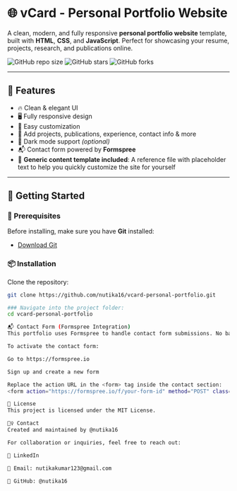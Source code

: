 # 🌐 vCard - Personal Portfolio Website

A clean, modern, and fully responsive **personal portfolio website** template, built with **HTML**, **CSS**, and **JavaScript**. Perfect for showcasing your resume, projects, research, and publications online.

![GitHub repo size](https://img.shields.io/github/repo-size/nutika16/vcard-personal-portfolio)
![GitHub stars](https://img.shields.io/github/stars/nutika16/vcard-personal-portfolio?style=social)
![GitHub forks](https://img.shields.io/github/forks/nutika16/vcard-personal-portfolio?style=social)

---

## 📂 Features

- 🔥 Clean & elegant UI
- 🖥️ Fully responsive design
- 🎨 Easy customization
- 📄 Add projects, publications, experience, contact info & more
- 🌙 Dark mode support _(optional)_
- 📬 Contact form powered by **Formspree**
- 🧾 **Generic content template included**: A reference file with placeholder text to help you quickly customize the site for yourself

---

## 🚀 Getting Started

### 🧰 Prerequisites

Before installing, make sure you have **Git** installed:

- [Download Git](https://git-scm.com/downloads)

### 📦 Installation

Clone the repository:

```bash
git clone https://github.com/nutika16/vcard-personal-portfolio.git

### Navigate into the project folder:
cd vcard-personal-portfolio

📬 Contact Form (Formspree Integration)
This portfolio uses Formspree to handle contact form submissions. No backend setup is needed.

To activate the contact form:

Go to https://formspree.io

Sign up and create a new form

Replace the action URL in the <form> tag inside the contact section:
<form action="https://formspree.io/f/your-form-id" method="POST" class="form">

📄 License
This project is licensed under the MIT License.

🙋‍♀️ Contact
Created and maintained by @nutika16

For collaboration or inquiries, feel free to reach out:

💼 LinkedIn

📧 Email: nutikakumar123@gmail.com

🐙 GitHub: @nutika16
```
